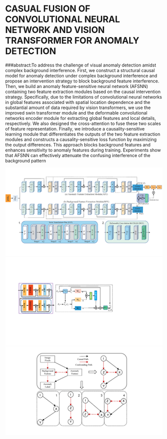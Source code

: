 # CASUAL FUSION OF CONVOLUTIONAL NEURAL NETWORK AND VISION TRANSFORMER FOR ANOMALY DETECTION

###abstract:To address the challenge of visual anomaly detection amidst complex background interference. First, we construct a structural causal
model for anomaly detection under complex background interference and propose an intervention strategy to block background feature interference. Then, we build an anomaly feature-sensitive neural network (AFSNN) containing two feature extraction modules
based on the causal intervention strategy. Specifically, due to the
limitations of convolutional neural networks in global features associated with spatial location dependence and the substantial amount
of data required by vision transformers, we use the improved swin
transformer module and the deformable convolutional networks encoder module for extracting global features and local details, respectively. We also designed the cross-attention to fuse these two scales
of feature representation. Finally, we introduce a causality-sensitive
learning module that differentiates the outputs of the two feature extraction modules and constructs a causality-sensitive loss function
by maximizing the output differences. This approach blocks background features and enhances sensitivity to anomaly features during
training. Experiments show that AFSNN can effectively attenuate
the confusing interference of the background pattern

<div align=center>
<img src="images/AFSNN.png">
<img src="images/crossatt.png">
  <img src="images/scm.png">
</div>

